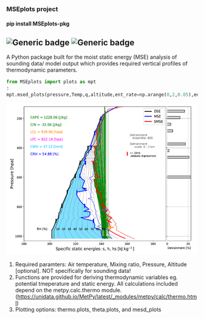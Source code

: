### MSEplots project
#### pip install MSEplots-pkg
![Generic badge](https://img.shields.io/badge/Python3.0-<COLOR>.svg)
![Generic badge](https://img.shields.io/badge/metpy-<COLOR>.svg)
------
A Python package built for the moist static energy (MSE) analysis of sounding data/ model output which provides required vertical profiles of thermodynamic parameters. 

```python
from MSEplots import plots as mpt
:
mpt.msed_plots(pressure,Temp,q,altitude,ent_rate=np.arange(0,2,0.05),entrain=True)
```
<img src="https://github.com/weiming9115/Working-Space/blob/master/MSEplots_metpy/demo.png" width="550" height="400">

1. Required paramters: Air temperature, Mixing ratio, Pressure, Altitude [optional]. NOT specifically for sounding data!
2. Functions are provided for deriving thermodynamic variables eg. potential tmeperature and static energy. All calculations included depend on the metpy.calc.thermo module.
(https://unidata.github.io/MetPy/latest/_modules/metpy/calc/thermo.html)
3. Plotting options: thermo.plots, theta.plots, and mesd_plots
